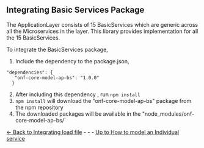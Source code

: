 ## Integrating Basic Services Package

The ApplicationLayer consists of 15 BasicServices which are generic across all the Microservices in the layer. 
This library provides implementation for all the 15 BasicServices.

To integrate the BasicServices package,

1.	Include the dependency to the package.json, 
```
"dependencies": {    
   "onf-core-model-ap-bs": "1.0.0"
  }
```
2.	After including this dependency , run `npm install` 
3. `npm install` will download the "onf-core-model-ap-bs" package from the npm repository
4. The downloaded packages will be available in the "node_modules/onf-core-model-ap-bs/`

 
[<- Back to Integrating load file](IntegratingLoadFile.md)   - - - [Up to How to model an Individual service](HowToModelAnIndividualService.md)
